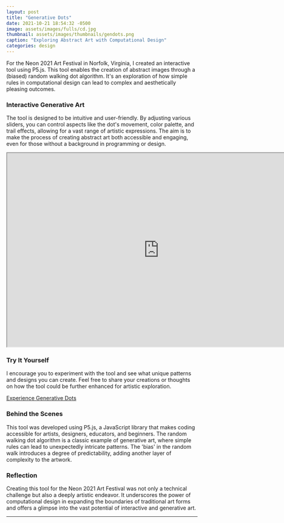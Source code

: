 ```yaml
---
layout: post
title: "Generative Dots"
date: 2021-10-21 18:54:32 -0500
image: assets/images/fulls/cd.jpg
thumbnail: assets/images/thumbnails/gendots.png
caption: "Exploring Abstract Art with Computational Design"
categories: design
---
```


For the Neon 2021 Art Festival in Norfolk, Virginia, I created an interactive tool using P5.js. This tool enables the creation of abstract images through a (biased) random walking dot algorithm. It's an exploration of how simple rules in computational design can lead to complex and aesthetically pleasing outcomes.

### Interactive Generative Art

The tool is designed to be intuitive and user-friendly. By adjusting various sliders, you can control aspects like the dot's movement, color palette, and trail effects, allowing for a vast range of artistic expressions. The aim is to make the process of creating abstract art both accessible and engaging, even for those without a background in programming or design.

<iframe src="https://neon2021.neobrutal.com" title="Generative Dots" width="800" height="510"></iframe>

### Try It Yourself

I encourage you to experiment with the tool and see what unique patterns and designs you can create. Feel free to share your creations or thoughts on how the tool could be further enhanced for artistic exploration.

[Experience Generative Dots](http://neon2021.neobrutal.com)

### Behind the Scenes

This tool was developed using P5.js, a JavaScript library that makes coding accessible for artists, designers, educators, and beginners. The random walking dot algorithm is a classic example of generative art, where simple rules can lead to unexpectedly intricate patterns. The 'bias' in the random walk introduces a degree of predictability, adding another layer of complexity to the artwork.

### Reflection

Creating this tool for the Neon 2021 Art Festival was not only a technical challenge but also a deeply artistic endeavor. It underscores the power of computational design in expanding the boundaries of traditional art forms and offers a glimpse into the vast potential of interactive and generative art.

---

